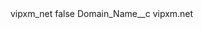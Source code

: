<?xml version="1.0" encoding="UTF-8"?>
<CustomMetadata xmlns="http://soap.sforce.com/2006/04/metadata" xmlns:xsi="http://www.w3.org/2001/XMLSchema-instance" xmlns:xsd="http://www.w3.org/2001/XMLSchema">
    <label>vipxm_net</label>
    <protected>false</protected>
    <values>
        <field>Domain_Name__c</field>
        <value xsi:type="xsd:string">vipxm.net</value>
    </values>
</CustomMetadata>
